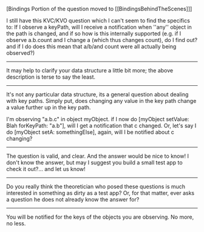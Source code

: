 [Bindings Portion of the question moved to [[BindingsBehindTheScenes]]]

I still have this KVC/KVO question which I can't seem to find the specifics to: If I observe a keyPath, will I receive a notification when ''any'' object in the path is changed, and if so how is this internally supported (e.g. if I observe a.b.count and I change a (which thus changes count), do I find out?  and if I do does this mean that a/b/and count were all actually being observed?)

----

It may help to clarify your data structure a little bit more; the above description is terse to say the least.

----

It's not any particular data structure, its a general question about dealing with key paths.  Simply put, does changing any value in the key path change a value further up in the key path.

I'm observing "a.b.c" in object myObject.  if I now do [myObject setValue: Blah forKeyPath: "a.b"], will I get a notification that c changed.  Or, let's say I do [myObject setA: somethingElse], again, will I be notified about c changing?

----
The question is valid, and clear. And the answer would be nice to know!
I don't know the answer, but may I suggest you build a small test app to check it out?... and let us know!

----

Do you really think the theoretician who posed these questions is much interested in something as dirty as a test app? Or, for that matter, ever asks a question he does not already know the answer for?

----

You will be notified for the keys of the objects you are observing. No more, no less.